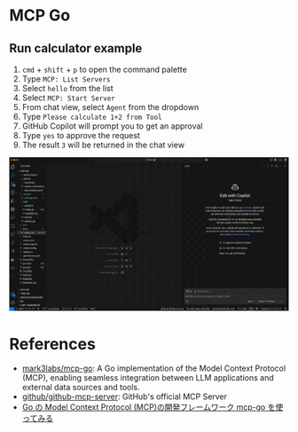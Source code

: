 # MCP Go

## Run calculator example

1. `cmd` + `shift` + `p` to open the command palette
2. Type `MCP: List Servers`
3. Select `hello` from the list
4. Select `MCP: Start Server`
5. From chat view, select `Agent` from the dropdown
6. Type `Please calculate 1+2 from Tool`
7. GitHub Copilot will prompt you to get an approval
8. Type `yes` to approve the request
9. The result `3` will be returned in the chat view

![calculator](./assets/calculator.gif)

# References

- [mark3labs/mcp-go](https://github.com/mark3labs/mcp-go): A Go implementation of the Model Context Protocol (MCP), enabling seamless integration between LLM applications and external data sources and tools.
- [github/github-mcp-server](https://github.com/github/github-mcp-server): GitHub's official MCP Server
- [Go の Model Context Protocol (MCP)の開発フレームワーク mcp-go を使ってみる](https://zenn.dev/uji/articles/try-mpc-development-mcp-go)
